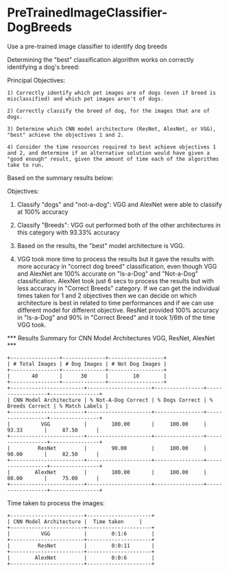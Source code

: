 # PreTrainedImageClassifier-DogBreeds
Use a pre-trained image classifier to identify dog breeds

Determining the "best" classification algorithm works on correctly identifying a dog's breed:

Principal Objectives:
	
	1) Correctly identify which pet images are of dogs (even if breed is misclassified) and which pet images aren't of dogs.
 
	2) Correctly classify the breed of dog, for the images that are of dogs.
 
	3) Determine which CNN model architecture (ResNet, AlexNet, or VGG), "best" achieve the objectives 1 and 2.
 
	4) Consider the time resources required to best achieve objectives 1 and 2, and determine if an alternative solution would have given a "good enough" result, given the amount of time each of the algorithms take to run.

Based on the summary results below:

Objectives:
1) Classify "dogs" and "not-a-dog": VGG and AlexNet were able to classify at 100% accuracy

2) Classify "Breeds": VGG out performed both of the other architectures in this category with 93.33% accuracy

3) Based on the results, the "best" model architecture is VGG. 

4) VGG took more time to process the results but it gave the results with more accuracy in "correct dog breed" classification, 
   even though VGG and AlexNet are 100% accurate on "Is-a-Dog" and "Not-a-Dog" classification. 
   AlexNet took just 6 secs to process the results but with less accuracy in "Correct Breeds" category. 
   If we can get the individual times taken for 1 and 2 objectives then we can decide on which architecture is best in related to time performances 
   and if we can use different model for different objective.
   ResNet provided 100% accuracy in "Is-a-Dog" and 90% in "Correct Breed" and it took 1/6th of the time VGG took.


*** Results Summary for CNN Model Architectures VGG, ResNet, AlexNet ***
```
+----------------+--------------+------------------+
| # Total Images | # Dog Images | # Not Dog Images |
+----------------+--------------+------------------+
|       40       |      30      |        10        |
+----------------+--------------+------------------+
+------------------------+---------------------+----------------+------------------+----------------+
| CNN Model Architecture | % Not-A-Dog Correct | % Dogs Correct | % Breeds Correct | % Match Labels |
+------------------------+---------------------+----------------+------------------+----------------+
|          VGG           |        100.00       |     100.00     |      93.33       |     87.50      |
+------------------------+---------------------+----------------+------------------+----------------+
|         ResNet         |        90.00        |     100.00     |      90.00       |     82.50      |
+------------------------+---------------------+----------------+------------------+----------------+
|        AlexNet         |        100.00       |     100.00     |      80.00       |     75.00      |
+------------------------+---------------------+----------------+------------------+----------------+
```

Time taken to process the images:
```
+------------------------+---------------------+
| CNN Model Architecture | 	Time taken     |
+------------------------+---------------------+
|          VGG           |        0:1:6        |
+------------------------+---------------------+
|         ResNet         |        0:0:11       |
+------------------------+---------------------+
|        AlexNet         |        0:0:6        |
+------------------------+---------------------+
```

